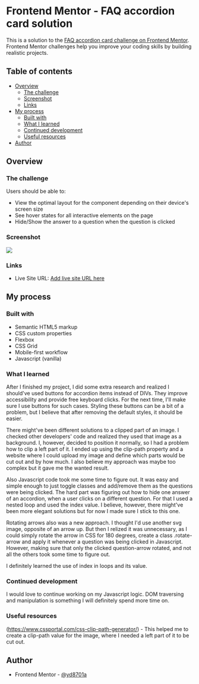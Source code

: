# Frontend Mentor - FAQ accordion card solution

This is a solution to the [FAQ accordion card challenge on Frontend Mentor](https://www.frontendmentor.io/challenges/faq-accordion-card-XlyjD0Oam). Frontend Mentor challenges help you improve your coding skills by building realistic projects. 

## Table of contents

- [Overview](#overview)
  - [The challenge](#the-challenge)
  - [Screenshot](#screenshot)
  - [Links](#links)
- [My process](#my-process)
  - [Built with](#built-with)
  - [What I learned](#what-i-learned)
  - [Continued development](#continued-development)
  - [Useful resources](#useful-resources)
- [Author](#author)

## Overview

### The challenge

Users should be able to:

- View the optimal layout for the component depending on their device's screen size
- See hover states for all interactive elements on the page
- Hide/Show the answer to a question when the question is clicked

### Screenshot

![](images/screenshot.jpg)


### Links

- Live Site URL: [Add live site URL here](https://your-live-site-url.com)

## My process

### Built with

- Semantic HTML5 markup
- CSS custom properties
- Flexbox
- CSS Grid
- Mobile-first workflow
- Javascript (vanilla)

### What I learned

After I finished my project, I did some extra research and realized I should've used buttons for accordion items instead of DIVs. They improve accessibility and provide free keyboard clicks. 
For the next time, I'll make sure I use buttons for such cases. Styling these buttons can be a bit of a problem, but I believe that after removing the default styles, it should be easier.

There might've been different solutions to a clipped part of an image. I checked other developers' code and realized they used that image as a background. I, however, decided to position it normally, so I had 
a problem how to clip a left part of it. I ended up using the clip-path property and a website where I could upload my image and define which parts would be cut out and by how much.
I also believe my approach was maybe too complex but it gave me the wanted result.

Also Javascript code took me some time to figure out. It was easy and simple enough to just toggle classes and add/remove them as the questions were being clicked.
The hard part was figuring out how to hide one answer of an accordion, when a user clicks on a different question. For that I used a nested loop and used the index value.
I believe, however, there might've been more elegant solutions but for now I made sure I stick to this one.

Rotating arrows also was a new approach. I thought I'd use another svg image, opposite of an arrow up. But then I relized it was unnecessary, as I could simply rotate the arrow in CSS for 180 degrees,
create a class .rotate-arrow and apply it whenever a question was being clicked in Javascript. However, making sure that only the clicked question-arrow rotated, and not all the others took some time to figure out.

I definitely learned the use of index in loops and its value.

### Continued development

I would love to continue working on my Javascript logic. DOM traversing and manipulation is something I will definitely spend more time on.

### Useful resources

(https://www.cssportal.com/css-clip-path-generator/) - This helped me to create a clip-path value for the image, where I needed a left part of it to be cut out.

## Author

- Frontend Mentor - [@yd8701a](https://www.frontendmentor.io/profile/d8701a)

